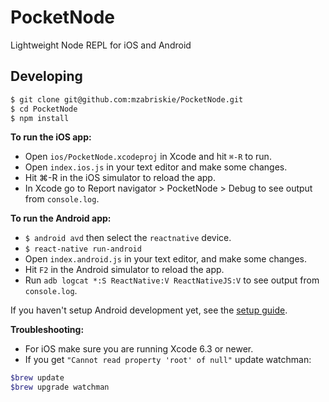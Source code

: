 # PocketNode

Lightweight Node REPL for iOS and Android

## Developing

```bash
$ git clone git@github.com:mzabriskie/PocketNode.git
$ cd PocketNode
$ npm install
```

__To run the iOS app:__

- Open `ios/PocketNode.xcodeproj` in Xcode and hit `⌘-R` to run.
- Open `index.ios.js` in your text editor and make some changes.
- Hit ⌘-R in the iOS simulator to reload the app.
- In Xcode go to Report navigator > PocketNode > Debug to see output from `console.log`.

__To run the Android app:__

- `$ android avd` then select the `reactnative` device.
- `$ react-native run-android`
- Open `index.android.js` in your text editor, and make some changes.
- Hit `F2` in the Android simulator to reload the app.
- Run `adb logcat *:S ReactNative:V ReactNativeJS:V` to see output from `console.log`.

If you haven't setup Android development yet, see the [setup guide](https://facebook.github.io/react-native/docs/android-setup.html#content).

__Troubleshooting:__

- For iOS make sure you are running Xcode 6.3 or newer.
- If you get `"Cannot read property 'root' of null"` update watchman:
```bash
$brew update
$brew upgrade watchman
```
